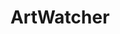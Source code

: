 ---
title: ArtWatcher
description: There are thousands of works of public art scattered around the city.  There should be one place to see where they are and how they’re doing. We’re building it.
image: /assets/images/projects/adopt-civic-art.jpg
links: 
  - name: Github
    url: 'https://github.com/hackforla/adopt-civic-art'
  # - name: Site
  #   url: ''
# looking: 
# location: Downtown LA or Santa Monica
partner: County of Los Angeles
---